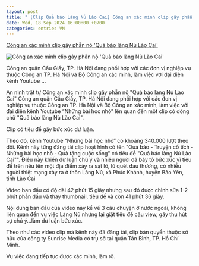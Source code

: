 ```yaml
---
layout: post
title: " [Clip Quả báo Làng Nủ Lào Cai] Công an xác minh clip gây phẫn nộ 'Quả báo làng Nủ Lào Cai'"
date: Wed, 18 Sep 2024 16:00:00 +0700
categories: entries VN
---
```

[Công an xác minh clip gây phẫn nộ 'Quả báo làng Nủ Lào Cai'](https://congly.vn/cong-an-xac-minh-clip-gay-phan-no-qua-bao-lang-nu-lao-cai-449806.html)

![Công an xác minh clip gây phẫn nộ 'Quả báo làng Nủ Lào Cai'](https://cly.1cdn.vn/thumbs/1200x630/2024/09/18/img_5816.jpeg)

Công an quận Cầu Giấy, TP. Hà Nội đang phối hợp với các đơn vị nghiệp vụ thuộc Công an TP. Hà Nội và Bộ Công an xác minh, làm việc với đại diện kênh Youtube ...

An ninh trật tự Công an xác minh clip gây phẫn nộ "Quả báo làng Nủ Lào Cai" Công an quận Cầu Giấy, TP. Hà Nội đang phối hợp với các đơn vị nghiệp vụ thuộc Công an TP. Hà Nội và Bộ Công an xác minh, làm việc với đại diện kênh Youtube “Những bài học nhỏ” lên quan đến một clip có dòng chữ "Quả báo làng Nủ Lào Cai".

Clip có tiêu đề gây bức xúc dư luận.

Theo đó, kênh Youtube “Những bài học nhỏ” có khoảng 340.000 lượt theo dõi. Kênh này từng đăng tải clip hoạt hình có tên "Quả báo - Truyện cổ tích - Những bài học nhỏ - Quà tặng cuộc sống" có tiêu đề "Quả báo làng Nủ Lào Cai"". Điều này khiến dư luận chú ý và nhiều người đã bày tỏ bức xúc vì tiêu đề trên nêu tên một địa điểm xảy ra sạt lở, lũ quét đau thương, có nhiều người thiệt mạng xảy ra ở thôn Làng Nủ, xã Phúc Khánh, huyện Bảo Yên, tỉnh Lào Cai

Video ban đầu có độ dài 42 phút 15 giây nhưng sau đó được chỉnh sửa 1-2 phút phần đầu và thay thumbnail, tiêu đề và còn 41 phút 36 giây.

Nội dung ban đầu của video này kể về 3 câu chuyện ở nước ngoài, không liên quan đến vụ việc Làng Nủ nhưng lại giật tiêu đề câu view, gây thu hút sự chú ý...làm dư luận bức xúc.

Theo như các video clip mà kênh này đã đăng tải, clip bản quyền thuộc sở hữu của công ty Sunrise Media có trụ sở tại quận Tân Bình, TP. Hồ Chí Minh.

Vụ việc đang tiếp tục được xác minh, làm rõ.

